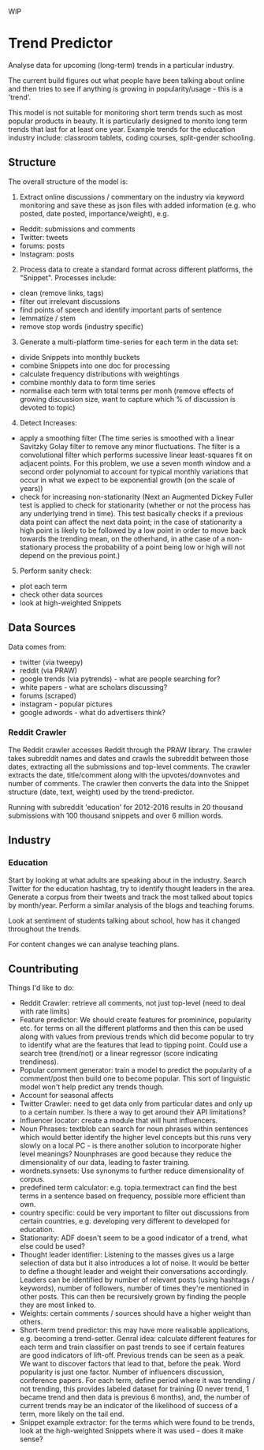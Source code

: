WIP
# Trend Predictor
Analyse data for upcoming (long-term) trends in a particular industry.

The current build figures out what people have been talking about online and then tries to see if anything is growing in popularity/usage - this is a 'trend'. 

This model is not suitable for monitoring short term trends such as most popular products in beauty. It is particularly designed to monito long term trends that last for at least one year. Example trends for the education industry include: classroom tablets, coding courses, split-gender schooling.

## Structure
The overall structure of the model is:
1. Extract online discussions / commentary on the industry via keyword monitoring and save these as json files with added information (e.g. who posted, date posted, importance/weight), e.g.
  - Reddit: submissions and comments
  - Twitter: tweets
  - forums: posts
  - Instagram: posts
 
2. Process data to create a standard format across different platforms, the "Snippet". Processes include:
  - clean (remove links, tags)
  - filter out irrelevant discussions
  - find points of speech and identify important parts of sentence
  - lemmatize / stem
  - remove stop words (industry specific)

3. Generate a multi-platform time-series for each term in the data set:
  - divide Snippets into monthly buckets
  - combine Snippets into one doc for processing
  - calculate frequency distributions with weightings
  - combine monthly data to form time series
  - normalise each term with total terms per monh (remove effects of growing discussion size, want to capture which % of discussion is devoted to topic)

4. Detect Increases:
  - apply a smoothing filter (The time series is smoothed with a linear Savitzky Golay filter to remove any minor fluctuations. The filter is a convolutional filter which performs sucessive linear least-squares fit on adjacent points. For this problem, we use a seven month window and a second order polynomial to account for typical monthly variations that occur in what we expect to be exponential growth (on the scale of years))
  - check for increasing non-stationarity (Next an Augmented Dickey Fuller test is applied to check for stationarity (whether or not the process has any underlying trend in time). This test basically checks if a previous data point can affect the next data point; in the case of stationarity a high point is likely to be followed by a low point in order to move back towards the trending mean, on the otherhand, in athe case of a non-stationary process the probability of a point being low or high will not depend on the previous point.)

5. Perform sanity check:
  - plot each term
  - check other data sources
  - look at high-weighted Snippets

## Data Sources

Data comes from:
- twitter (via tweepy)
- reddit (via PRAW)
- google trends (via pytrends) - what are people searching for?
- white papers - what are scholars discussing?
- forums (scraped)
- instagram - popular pictures
- google adwords - what do advertisers think?

### Reddit Crawler
The Reddit crawler accesses Reddit through the PRAW library. The crawler takes subreddit names and dates and crawls the subreddit between those dates, extracting all the submissions and top-level comments. The crawler extracts the date, title/comment along with the upvotes/downvotes and number of comments. The crawler then converts the data into the Snippet structure (date, text, weight) used by the trend-predictor.

Running with subreddit 'education' for 2012-2016 results in 20 thousand submissions with 100 thousand snippets and over 6 million words.


## Industry

### Education
Start by looking at what adults are speaking about in the industry. Search Twitter for the education hashtag, try to identify thought leaders in the area. Generate a corpus from their tweets and track the most talked about topics by month/year. Perform a similar analysis of the blogs and teaching forums.

Look at sentiment of students talking about school, how has it changed throughout the trends.

For content changes we can analyse teaching plans.

## Countributing
Things I'd like to do:
- Reddit Crawler: retrieve all comments, not just top-level (need to deal with rate limits)
- Feature predictor: We should create features for prominince, popularity etc. for terms on all the different platforms and then this can be used along with values from previous trends which did become popular to try to identify what are the features that lead to tipping point. Could use a search tree (trend/not) or a linear regressor (score indicating trendiness).
- Popular comment generator: train a model to predict the popularity of a comment/post then build one to become popular. This sort of linguistic model won't help predict any trends though.
- Account for seasonal affects
- Twitter Crawler: need to get data only from particular dates and only up to a certain number. Is there a way to get around their API limitations?
- Influencer locator: create a module that will hunt influencers.
- Noun Phrases: textblob can search for noun phrases within sentences which would better identify the higher level concepts but this runs very slowly on a local PC - is there another solution to incorporate higher level meanings? Nounphrases are good because they reduce the dimensionality of our data, leading to faster training.
- wordnets.synsets: Use synonyms to further reduce dimensionality of corpus.
- predefined term calculator: e.g. topia.termextract can find the best terms in a sentence based on frequency, possible more efficient than own.
- country specific: could be very important to filter out discussions from certain countries, e.g. developing very different to developed for education.
- Stationarity: ADF doesn't seem to be a good indicator of a trend, what else could be used?
- Thought leader identifier: Listening to the masses gives us a large selection of data but it also introduces a lot of noise. It would be better to define a thought leader and weight their conversations accordingly. Leaders can be identified by number of relevant posts (using hashtags / keywords), number of followers, number of times they're mentioned in other posts. This can then be recursively grown by finding the people they are most linked to.
- Weights: certain comments / sources should have a higher weight than others.
- Short-term trend predictor: this may have more realisable applications, e.g. becoming a trend-setter. Genral idea: calculate different features for each term and train classifier on past trends to see if certain features are good indicators of lift-off. Previous trends can be seen as a peak. We want to discover factors that lead to that, before the peak. Word popularity is just one factor. Number of influencers discussion, conference papers. For each term, define period where it was trending / not trending, this provides labeled dataset for training (0 never trend, 1 became trend and then data is previous 6 months), and, the number of current trends may be an indicator of the likelihood of success of a term, more likely on the tail end.
- Snippet example extractor: for the terms which were found to be trends, look at the high-weighted Snippets where it was used - does it make sense?
